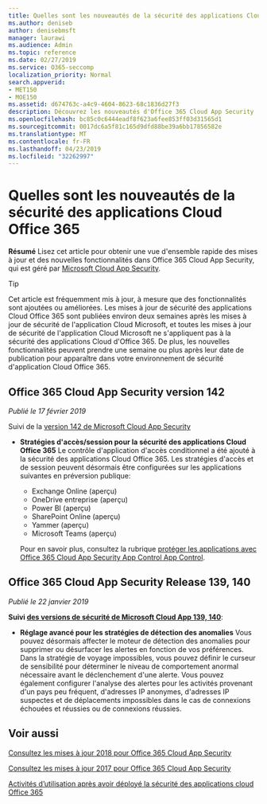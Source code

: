 ```yaml
---
title: Quelles sont les nouveautés de la sécurité des applications Cloud Office 365
ms.author: deniseb
author: denisebmsft
manager: laurawi
ms.audience: Admin
ms.topic: reference
ms.date: 02/27/2019
ms.service: O365-seccomp
localization_priority: Normal
search.appverid:
- MET150
- MOE150
ms.assetid: d674763c-a4c9-4604-8623-68c1836d27f3
description: Découvrez les nouveautés d'Office 365 Cloud App Security
ms.openlocfilehash: bc85c0c6444eadf8f623a6fee853ff03d31565d1
ms.sourcegitcommit: 0017dc6a5f81c165d9dfd88be39a6bb17856582e
ms.translationtype: MT
ms.contentlocale: fr-FR
ms.lasthandoff: 04/23/2019
ms.locfileid: "32262997"
---
```

# <a name="what-is-new-in-office-365-cloud-app-security"></a>Quelles sont les nouveautés de la sécurité des applications Cloud Office 365

**Résumé** Lisez cet article pour obtenir une vue d'ensemble rapide des mises à jour et des nouvelles fonctionnalités dans Office 365 Cloud App Security, qui est géré par [Microsoft Cloud App Security](https://aka.ms/whatiscas).
  
> [!TIP]
> Cet article est fréquemment mis à jour, à mesure que des fonctionnalités sont ajoutées ou améliorées. Les mises à jour de sécurité des applications Cloud Office 365 sont publiées environ deux semaines après les mises à jour de sécurité de l'application Cloud Microsoft, et toutes les mises à jour de sécurité de l'application Cloud Microsoft ne s'appliquent pas à la sécurité des applications Cloud d'Office 365. De plus, les nouvelles fonctionnalités peuvent prendre une semaine ou plus après leur date de publication pour apparaître dans votre environnement de sécurité d'application Cloud Office 365.

## <a name="office-365-cloud-app-security-release-142"></a>Office 365 Cloud App Security version 142

*Publié le 17 février 2019*

Suivi de la [version 142 de Microsoft Cloud App Security](https://docs.microsoft.com/en-us/cloud-app-security/release-notes#cloud-app-security-release-142)

- **Stratégies d'accès/session pour la sécurité des applications Cloud Office 365** Le contrôle d'application d'accès conditionnel a été ajouté à la sécurité des applications Cloud Office 365. Les stratégies d'accès et de session peuvent désormais être configurées sur les applications suivantes en préversion publique:
    - Exchange Online (aperçu)
    - OneDrive entreprise (aperçu)
    - Power BI (aperçu)
    - SharePoint Online (aperçu)
    - Yammer (aperçu)
    - Microsoft Teams (aperçu)

    Pour en savoir plus, consultez la rubrique [protéger les applications avec Office 365 Cloud App Security App Control App Control](ocas-conditional-access-app-control.md).

## <a name="office-365-cloud-app-security-releases-139-140"></a>Office 365 Cloud App Security Release 139, 140

*Publié le 22 janvier 2019*

**Suivi [des versions de sécurité de Microsoft Cloud App 139, 140](https://docs.microsoft.com/cloud-app-security/release-notes#cloud-app-security-release-139-140)**:

- **Réglage avancé pour les stratégies de détection des anomalies** Vous pouvez désormais affecter le moteur de détection des anomalies pour supprimer ou désurfacer les alertes en fonction de vos préférences. Dans la stratégie de voyage impossibles, vous pouvez définir le curseur de sensibilité pour déterminer le niveau de comportement anormal nécessaire avant le déclenchement d'une alerte. Vous pouvez également configurer l'analyse des alertes pour les activités provenant d'un pays peu fréquent, d'adresses IP anonymes, d'adresses IP suspectes et de déplacements impossibles dans le cas de connexions échouées et réussies ou de connexions réussies. 

## <a name="related-topics"></a>Voir aussi

[Consultez les mises à jour 2018 pour Office 365 Cloud App Security](new-in-office-365-cas-2018.md)

[Consultez les mises à jour 2017 pour Office 365 Cloud App Security](new-in-office-365-cas-2017.md)
    
[Activités d’utilisation après avoir déployé la sécurité des applications cloud Office 365](utilization-activities-for-ocas.md)